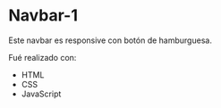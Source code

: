 # Navbar-1
Este navbar es responsive con botón de hamburguesa.

Fué realizado con:
* HTML
* CSS
* JavaScript 